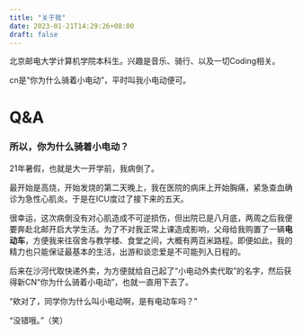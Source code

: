 ```yaml
---
title: "关于我"
date: 2023-01-21T14:29:26+08:00
draft: false
---
```


北京邮电大学计算机学院本科生。兴趣是音乐、骑行、以及一切Coding相关。

cn是“你为什么骑着小电动”，平时叫我小电动便可。

# Q&A

### 所以，你为什么骑着小电动？

21年暑假，也就是大一开学前，我病倒了。

最开始是高烧，开始发烧的第二天晚上，我在医院的病床上开始胸痛，紧急查血确诊为急性心肌炎。于是在ICU度过了接下来的五天。

很幸运，这次病倒没有对心肌造成不可逆损伤，但出院已是八月底，两周之后我便要奔赴北邮开启大学生活。为了不对我正常上课造成影响，父母给我购置了一辆**电动车**，方便我来往宿舍与教学楼、食堂之间，大概有两百米路程。即便如此，我的精力也只能保证最基本的生活，出游和谈恋爱是不可能列入日程的。

后来在沙河代取快递外卖，为方便就给自己起了“小电动外卖代取”的名字，然后获得新CN“你为什么骑着小电动”，也就一直用下去了。

“欸对了，同学你为什么叫小电动啊，是有电动车吗？”

“没错哦。”（笑）